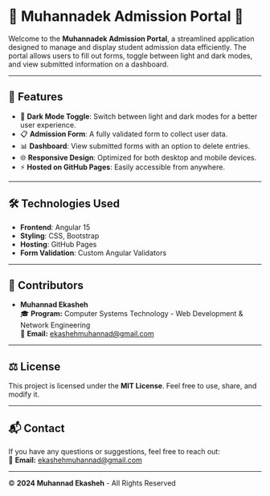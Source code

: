# 🌟 Muhannadek Admission Portal 🌟

Welcome to the **Muhannadek Admission Portal**, a streamlined application designed to manage and display student admission data efficiently. The portal allows users to fill out forms, toggle between light and dark modes, and view submitted information on a dashboard.

---

## 🚀 **Features**

- 🌙 **Dark Mode Toggle**: Switch between light and dark modes for a better user experience.
- 📋 **Admission Form**: A fully validated form to collect user data.
- 📊 **Dashboard**: View submitted forms with an option to delete entries.
- 🌐 **Responsive Design**: Optimized for both desktop and mobile devices.
- ⚡ **Hosted on GitHub Pages**: Easily accessible from anywhere.

---

## 🛠 **Technologies Used**

- **Frontend**: Angular 15
- **Styling**: CSS, Bootstrap
- **Hosting**: GitHub Pages
- **Form Validation**: Custom Angular Validators

---

## 🌟 **Contributors**
- **Muhannad Ekasheh**  
  🎓 **Program:** Computer Systems Technology - Web Development & Network Engineering  
  📧 **Email:** [ekashehmuhannad@gmail.com](mailto:ekashehmuhannad@gmail.com)

---

## ⚖️ **License**
This project is licensed under the **MIT License**. Feel free to use, share, and modify it.

---

## 📬 **Contact**
If you have any questions or suggestions, feel free to reach out:  
📧 **Email:** [ekashehmuhannad@gmail.com](mailto:ekashehmuhannad@gmail.com)

---

© **2024 Muhannad Ekasheh** - All Rights Reserved
